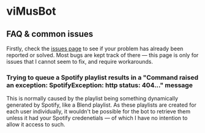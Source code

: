 # viMusBot

## FAQ & common issues

Firstly, check the [issues page](https://github.com/svioletg/viMusBot/issues) to see if your problem has already been reported or solved. Most bugs are kept track of there — this page is only for issues that I cannot seem to fix, and require workarounds.

### Trying to queue a Spotify playlist results in a "Command raised an exception: SpotifyException: http status: 404..." message

This is normally caused by the playlist being something dynamically generated by Spotify, like a Blend playlist. As these playlists are created for each user individually, it wouldn't be possible for the bot to retrieve them unless it had your Spotify credenetials — of which I have no intention to allow it access to such.
